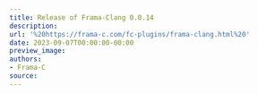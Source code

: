 ```yaml
---
title: Release of Frama-Clang 0.0.14
description:
url: '%20https://frama-c.com/fc-plugins/frama-clang.html%20'
date: 2023-09-07T00:00:00-00:00
preview_image:
authors:
- Frama-C
source:
---
```

    

